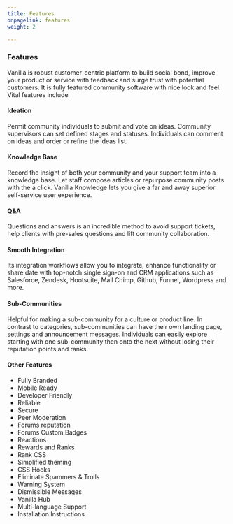 ```yaml
---
title: Features
onpagelink: features
weight: 2

---
```


### Features

Vanilla is robust customer-centric platform to build social bond, improve your product or service with feedback and surge trust with potential customers. It is fully featured community software with nice look and feel. Vital features include

#### Ideation

Permit community individuals to submit and vote on ideas. Community supervisors can set defined stages and statuses. Individuals can comment on ideas and order or refine the ideas list.

#### Knowledge Base

Record the insight of both your community and your support team into a knowledge base. Let staff compose articles or repurpose community posts with the a click. Vanilla Knowledge lets you give a far and away superior self-service user experience.

#### Q&amp;A

Questions and answers is an incredible method to avoid support tickets, help clients with pre-sales questions and lift community collaboration.

#### Smooth Integration

Its integration workflows allow you to integrate, enhance functionality or share date with top-notch single sign-on and CRM applications such as Salesforce, Zendesk, Hootsuite, Mail Chimp, Github, Funnel, Wordpress and more.

#### Sub-Communities

Helpful for making a sub-community for a culture or product line. In contrast to categories, sub-communities can have their own landing page, settings and announcement messages. Individuals can easily explore starting with one sub-community then onto the next without losing their reputation points and ranks.

#### Other Features

- Fully Branded
- Mobile Ready
- Developer Friendly
- Reliable
- Secure
- Peer Moderation
- Forums reputation
- Forums Custom Badges
- Reactions
- Rewards and Ranks
- Rank CSS
- Simplified theming
- CSS Hooks
- Eliminate Spammers &amp; Trolls
- Warning System
- Dismissible Messages
- Vanilla Hub
- Multi-language Support
- Installation Instructions